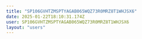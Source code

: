 ```yaml
---
title: "SP106GVHTZMSPTYAGAB065WQZ73R0MRZ8T1WHJSX6"
date: 2025-01-22T18:10:31.174Z
user: SP106GVHTZMSPTYAGAB065WQZ73R0MRZ8T1WHJSX6
layout: "users"
---
```

    